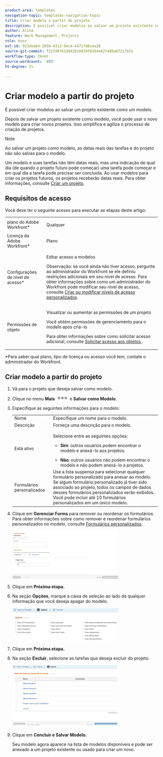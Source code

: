 ```yaml
---
product-area: templates
navigation-topic: templates-navigation-topic
title: Criar modelo a partir do projeto
description: É possível criar modelos ao salvar um projeto existente como um modelo.
author: Alina
feature: Work Management, Projects
role: User
exl-id: 923deab4-205b-4312-9ec4-4471fd6cea26
source-git-commit: f21fd0761d942916039f6364e62f489a07217bfe
workflow-type: tm+mt
source-wordcount: '493'
ht-degree: 1%

---
```


# Criar modelo a partir do projeto

<!--
<p data-mc-conditions="QuicksilverOrClassic.Draft mode">(Note: Keep this article in the Creating and Managing Templates area with the detailed information that this contains. Since this is an article about creating TEMPLATES, this needs to be detailed under Templates; there is a similar article with almost the same title in Managing projects that points to this one - since this functionality is in the UI under Projects, this article must have a presence in that areas as well. Keep both, but make this one the only editable one (iterative))</p>
-->

É possível criar modelos ao salvar um projeto existente como um modelo.

Depois de salvar um projeto existente como modelo, você pode usar o novo modelo para criar novos projetos. Isso simplifica e agiliza o processo de criação de projetos.

>[!NOTE]
>
>Ao salvar um projeto como modelo, as datas reais das tarefas e do projeto não são salvas para o modelo.
>
>Um modelo e suas tarefas não têm datas reais, mas uma indicação de qual dia (de quando o projeto futuro pode começar) uma tarefa pode começar e em qual dia a tarefa pode precisar ser concluída. Ao usar modelos para criar os projetos futuros, os projetos receberão datas reais. Para obter informações, consulte [Criar um projeto](../create-projects/create-project.md).

## Requisitos de acesso

Você deve ter o seguinte acesso para executar as etapas deste artigo:

<table style="table-layout:auto"> 
 <col> 
 <col> 
 <tbody> 
  <tr> 
   <td role="rowheader">plano do Adobe Workfront*</td> 
   <td> <p>Qualquer </p> </td> 
  </tr> 
  <tr> 
   <td role="rowheader">Licença da Adobe Workfront*</td> 
   <td> <p>Plano </p> </td> 
  </tr> 
  <tr> 
   <td role="rowheader">Configurações de nível de acesso*</td> 
   <td> <p>Editar acesso a modelos</p> <p>Observação: se você ainda não tiver acesso, pergunte ao administrador do Workfront se ele definiu restrições adicionais em seu nível de acesso. Para obter informações sobre como um administrador do Workfront pode modificar seu nível de acesso, consulte <a href="../../../administration-and-setup/add-users/configure-and-grant-access/create-modify-access-levels.md" class="MCXref xref">Criar ou modificar níveis de acesso personalizados</a>.</p> </td> 
  </tr> 
  <tr> 
   <td role="rowheader">Permissões de objeto</td> 
   <td> <p>Visualizar ou aumentar as permissões de um projeto </p> <p>Você obtém permissões de gerenciamento para o modelo após criá-lo</p> <p>Para obter informações sobre como solicitar acesso adicional, consulte <a href="../../../workfront-basics/grant-and-request-access-to-objects/request-access.md" class="MCXref xref">Solicitar acesso aos objetos </a>.</p> </td> 
  </tr> 
 </tbody> 
</table>

&#42;Para saber qual plano, tipo de licença ou acesso você tem, contate o administrador do Workfront.

## Criar modelo a partir do projeto

1. Vá para o projeto que deseja salvar como modelo.
1. Clique no menu **Mais** ![Ícone Mais](assets/qs-more-icon-on-an-object.png) e **Salvar como Modelo**.
1. Especifique as seguintes informações para o modelo:

   <table style="table-layout:auto"> 
    <col> 
    <col> 
    <tbody> 
     <tr> 
      <td role="rowheader">Nome</td> 
      <td>Especifique um nome para o modelo.</td> 
     </tr> 
     <tr> 
      <td role="rowheader">Descrição</td> 
      <td>Forneça uma descrição para o modelo.</td> 
     </tr> 
     <tr> 
      <td role="rowheader">Está ativo</td> 
      <td> <p>Selecione entre as seguintes opções:</p> 
       <ul> 
        <li> <p><strong>Sim</strong>: outros usuários podem encontrar o modelo e anexá-lo aos projetos.</p> </li> 
        <li><strong>Não</strong>: outros usuários não podem encontrar o modelo e não podem anexá-lo a projetos.</li> 
       </ul> </td> 
     </tr> 
     <tr> 
      <td role="rowheader">Formulários personalizados</td> 
      <td>Use a lista suspensa para selecionar qualquer formulário personalizado para anexar ao modelo. Se algum formulário personalizado já tiver sido associado ao projeto, todos os campos de dados desses formulários personalizados serão exibidos.<br>Você pode incluir até 10 formulários personalizados em um único modelo.</td> 
     </tr> 
    </tbody> 
   </table>

1. Clique em **Gerenciar Forms** para remover ou reordenar os formulários. Para obter informações sobre como remover e reordenar formulários personalizados no modelo, consulte [Formulários personalizados](../../../administration-and-setup/customize-workfront/create-manage-custom-forms/create-and-manage-custom-forms.md).

   ![Primeira etapa do modelo Salvar como](assets/save-as-template-first-step-350x159.png)

1. Clique em **Próxima etapa.**
1. Na seção **Opções**, marque a caixa de seleção ao lado de qualquer informação que você deseja apagar do modelo.

   ![Salvar como opções de modelo](assets/save-as-template-options-step-350x109.png)

1. Clique em **Próxima etapa.**
1. Na seção **Excluir**, selecione as tarefas que deseja excluir do projeto.

   ![Salvar como exclusão de modelo](assets/save-as-template-exclude-350x205.png)

1. Clique em **Concluir e Salvar Modelo.**

   Seu modelo agora aparece na lista de modelos disponíveis e pode ser anexado a um projeto existente ou usado para criar um novo.

 
